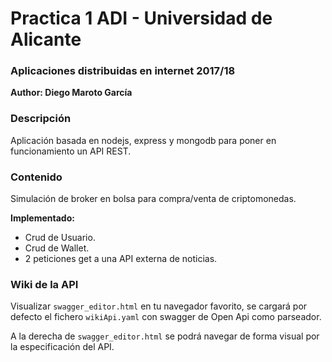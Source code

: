 # Practica 1 ADI - Universidad de Alicante
### Aplicaciones distribuidas en internet 2017/18
**Author: Diego Maroto García**

### Descripción
Aplicación basada en nodejs, express y mongodb para poner en funcionamiento un API REST.

### Contenido
Simulación de broker en bolsa para compra/venta de criptomonedas.

**Implementado:**

- Crud de Usuario.
- Crud de Wallet.
- 2 peticiones get a una API externa de noticias.

### Wiki de la API
Visualizar `swagger_editor.html` en tu navegador favorito, se cargará por defecto el fichero `wikiApi.yaml` con swagger de Open Api como parseador.

A la derecha de `swagger_editor.html` se podrá navegar de forma visual por la especificación del API.